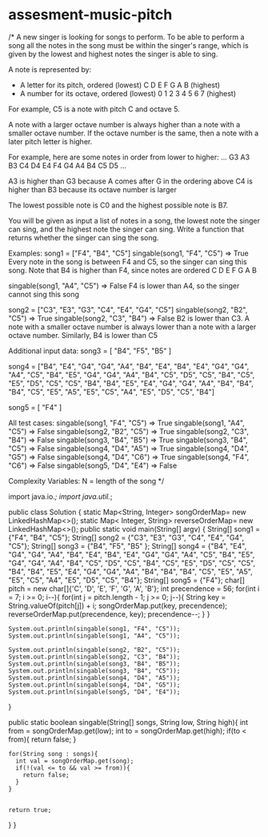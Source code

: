 # assesment-music-pitch

/*
A new singer is looking for songs to perform. To be able to perform a song all the notes in the song must be within the singer's range, which is given by the lowest and highest notes the singer is able to sing.

A note is represented by:
- A letter for its pitch, ordered (lowest) C D E F G A B (highest)
- A number for its octave, ordered (lowest) 0 1 2 3 4 5 6 7 (highest)

For example, C5 is a note with pitch C and octave 5.

A note with a larger octave number is always higher than a note with a smaller octave number. If the octave number is the same, then a note with a later pitch letter is higher.

For example, here are some notes in order from lower to higher:
... G3 A3 B3 C4 D4 E4 F4 G4 A4 B4 C5 D5 …

A3 is higher than G3 because A comes after G in the ordering above
C4 is higher than B3 because its octave number is larger

The lowest possible note is C0 and the highest possible note is B7.

You will be given as input a list of notes in a song, the lowest note the singer can sing, and the highest note the singer can sing. Write a function that returns whether the singer can sing the song.

Examples:
song1 = ["F4", "B4", "C5"]
singable(song1, "F4", "C5") => True
  Every note in the song is between F4 and C5, so the singer can sing this song.
  Note that B4 is higher than F4, since notes are ordered C D E F G A B

singable(song1, "A4", "C5") => False
  F4 is lower than A4, so the singer cannot sing this song

song2 = ["C3", "E3", "G3", "C4", "E4", "G4", "C5"]
singable(song2, "B2", "C5") => True
singable(song2, "C3", "B4") => False
  B2 is lower than C3. A note with a smaller octave number is always lower than a note with a larger octave number. Similarly, B4 is lower than C5

Additional input data:
song3 = [ "B4", "F5", "B5" ]

song4 = ["B4", "E4", "G4", "G4", "A4", "B4", "E4", 
          "B4", "E4", "G4", "G4", "A4", "C5", "B4", 
          "E5", "G4", "G4", "A4", "B4", "C5", "D5", 
          "C5", "B4", "C5", "E5", "D5", "C5", "C5", 
          "B4", "B4", "E5", "E4", "G4", "G4", "A4", 
          "B4", "B4", "B4", "C5", "E5", "A5", "E5", 
          "C5", "A4", "E5", "D5", "C5", "B4"]

song5 = [ "F4" ]

All test cases:
singable(song1, "F4", "C5") => True
singable(song1, "A4", "C5") => False
singable(song2, "B2", "C5") => True
singable(song2, "C3", "B4") => False
singable(song3, "B4", "B5") => True
singable(song3, "B4", "C5") => False
singable(song4, "D4", "A5") => True
singable(song4, "D4", "G5") => False
singable(song4, "D4", "C6") => True
singable(song4, "F4", "C6") => False
singable(song5, "D4", "E4") => False

Complexity Variables: 
N = length of the song
*/

import java.io.*;
import java.util.*;

public class Solution {
  static Map<String, Integer> songOrderMap= new LinkedHashMap<>();
  static Map< Integer, String> reverseOrderMap= new LinkedHashMap<>();
  public static void main(String[] argv) {
    String[] song1 = {"F4", "B4", "C5"};
    String[] song2 = {"C3", "E3", "G3", "C4", "E4", "G4", "C5"};
    String[] song3 = {"B4", "F5", "B5" };
    String[] song4 = {"B4", "E4", "G4", "G4", "A4", "B4", "E4", 
                      "B4", "E4", "G4", "G4", "A4", "C5", "B4", 
                      "E5", "G4", "G4", "A4", "B4", "C5", "D5", 
                      "C5", "B4", "C5", "E5", "D5", "C5", "C5", 
                      "B4", "B4", "E5", "E4", "G4", "G4", "A4", 
                      "B4", "B4", "B4", "C5", "E5", "A5", "E5", 
                      "C5", "A4", "E5", "D5", "C5", "B4"};
    String[] song5 = {"F4"};
    char[] pitch = new char[]{'C', 'D', 'E', 'F', 'G', 'A', 'B'};
    int precendence = 56;
    for(int i = 7; i >= 0; i--){
      for(int j = pitch.length - 1; j >= 0; j--){
        String key = String.valueOf(pitch[j]) + i;
        songOrderMap.put(key, precendence);
        reverseOrderMap.put(precendence, key);
        precendence--;
      }
    }
    
    System.out.println(singable(song1, "F4", "C5"));
    System.out.println(singable(song1, "A4", "C5"));

    System.out.println(singable(song2, "B2", "C5"));
    System.out.println(singable(song2, "C3", "B4"));
    System.out.println(singable(song3, "B4", "B5"));
    System.out.println(singable(song3, "B4", "C5"));
    System.out.println(singable(song4, "D4", "A5"));
    System.out.println(singable(song4, "D4", "G5"));
    System.out.println(singable(song5, "D4", "E4"));
    
  }
  
  public static boolean singable(String[] songs, String low, String high){
    int from = songOrderMap.get(low);
    int to = songOrderMap.get(high);
    if(to < from){
      return false;
    }
    
    for(String song : songs){
      int val = songOrderMap.get(song);
      if(!(val <= to && val >= from)){
        return false;
      }
    }
    
    
    return true;
  }
}


